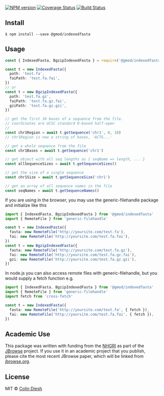 [![NPM version](https://img.shields.io/npm/v/@gmod/indexedfasta.svg?style=flat-square)](https://npmjs.org/package/@gmod/indexedfasta)
[![Coverage Status](https://img.shields.io/codecov/c/github/GMOD/indexedfasta-js/master.svg?style=flat-square)](https://codecov.io/gh/GMOD/indexedfasta-js/branch/master)
[![Build Status](https://img.shields.io/github/actions/workflow/status/GMOD/indexedfasta-js/push.yml?branch=master)](https://github.com/GMOD/indexedfasta-js/actions)

## Install

    $ npm install --save @gmod/indexedfasta

## Usage

```typescript
const { IndexedFasta, BgzipIndexedFasta } = require('@gmod/indexedfasta')

const t = new IndexedFasta({
  path: 'test.fa',
  faiPath: 'test.fa.fai',
})
// or
const t = new BgzipIndexedFasta({
  path: 'test.fa.gz',
  faiPath: 'test.fa.gz.fai',
  gziPath: 'test.fa.gz.gzi',
})

// get the first 10 bases of a sequence from the file.
// coordinates are UCSC standard 0-based half-open
//
const chr1Region = await t.getSequence('chr1', 0, 10)
// chr1Region is now a string of bases, 'ACTG...'

// get a whole sequence from the file
const chr1Bases = await t.getSequence('chr1')

// get object with all seq lengths as { seqName => length, ... }
const allSequenceSizes = await t.getSequenceSizes()

// get the size of a single sequence
const chr1Size = await t.getSequenceSize('chr1')

// get an array of all sequence names in the file
const seqNames = await t.getSequenceNames()
```

If you are using in the browser, you may use the generic-filehandle package and
initialize like this

```typescript
import { IndexedFasta, BgzipIndexedFasta } from '@gmod/indexedfasta'
import { RemoteFile } from 'generic-filehandle'

const t = new IndexedFasta({
  fasta: new RemoteFile('http://yoursite.com/test.fa'),
  fai: new RemoteFile('http://yoursite.com/test.fa.fai'),
})
const t = new BgzipIndexedFasta({
  fasta: new RemoteFile('http://yoursite.com/test.fa.gz'),
  fai: new RemoteFile('http://yoursite.com/test.fa.gz.fai'),
  gzi: new RemoteFile('http://yoursite.com/test.fa.gz.gzi'),
})
```

In node.js you can also access remote files with generic-filehandle, but you
would supply a fetch function e.g.

```typescript
import { IndexedFasta, BgzipIndexedFasta } from '@gmod/indexedfasta'
import { RemoteFile } from 'generic-filehandle'
import fetch from 'cross-fetch'

const t = new IndexedFasta({
  fasta: new RemoteFile('http://yoursite.com/test.fa', { fetch }),
  fai: new RemoteFile('http://yoursite.com/test.fa.fai', { fetch }),
})
```

## Academic Use

This package was written with funding from the [NHGRI](http://genome.gov) as
part of the [JBrowse](http://jbrowse.org) project. If you use it in an academic
project that you publish, please cite the most recent JBrowse paper, which will
be linked from [jbrowse.org](http://jbrowse.org).

## License

MIT © [Colin Diesh](https://github.com/cmdcolin)
